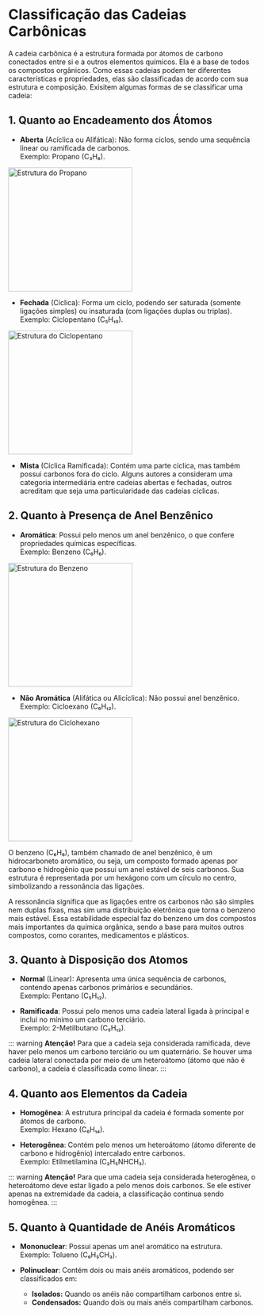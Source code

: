 # Classificação das Cadeias Carbônicas

A cadeia carbônica é a estrutura formada por átomos de carbono conectados entre si e a outros elementos químicos. Ela é a base de todos os compostos orgânicos. Como essas cadeias podem ter diferentes características e propriedades, elas são classificadas de acordo com sua estrutura e composição. Exisitem algumas formas de se classificar uma cadeia:

## **1. Quanto ao Encadeamento dos Átomos**

- **Aberta** (Acíclica ou Alifática): Não forma ciclos, sendo uma sequência linear ou ramificada de carbonos.  
  Exemplo: Propano (C₃H₈).

<img src="/images/cadeias-carbonicas/propano.png" alt="Estrutura do Propano" width="250" />

- **Fechada** (Cíclica): Forma um ciclo, podendo ser saturada (somente ligações simples) ou insaturada (com ligações duplas ou triplas).  
  Exemplo: Ciclopentano (C₅H₁₀).

<img src="/images/cadeias-carbonicas/ciclopentano.png" alt="Estrutura do Ciclopentano" width="250" />

- **Mista** (Cíclica Ramificada): Contém uma parte cíclica, mas também possui carbonos fora do ciclo. Alguns autores a consideram uma categoria intermediária entre cadeias abertas e fechadas, outros acreditam que seja uma particularidade das cadeias cíclicas.

## **2. Quanto à Presença de Anel Benzênico**

- **Aromática**: Possui pelo menos um anel benzênico, o que confere propriedades químicas específicas.  
  Exemplo: Benzeno (C₆H₆).

<img src="/images/cadeias-carbonicas/benzeno.png" alt="Estrutura do Benzeno" width="250" />

- **Não Aromática** (Alifática ou Alicíclica): Não possui anel benzênico.  
  Exemplo: Cicloexano (C₆H₁₂).

<img src="/images/cadeias-carbonicas/ciclohexano.png" alt="Estrutura do Ciclohexano" width="250" />

O benzeno (C₆H₆), também chamado de anel benzênico, é um hidrocarboneto aromático, ou seja, um composto formado apenas por carbono e hidrogênio que possui um anel estável de seis carbonos. Sua estrutura é representada por um hexágono com um círculo no centro, simbolizando a ressonância das ligações.

A ressonância significa que as ligações entre os carbonos não são simples nem duplas fixas, mas sim uma distribuição eletrônica que torna o benzeno mais estável. Essa estabilidade especial faz do benzeno um dos compostos mais importantes da química orgânica, sendo a base para muitos outros compostos, como corantes, medicamentos e plásticos.

## **3. Quanto à Disposição dos Atomos**

- **Normal** (Linear): Apresenta uma única sequência de carbonos, contendo apenas carbonos primários e secundários.  
  Exemplo: Pentano (C₅H₁₂).

- **Ramificada**: Possui pelo menos uma cadeia lateral ligada à principal e inclui no mínimo um carbono terciário.  
  Exemplo: 2-Metilbutano (C₅H₁₂).

::: warning **Atenção!** Para que a cadeia seja considerada ramificada, deve haver pelo menos um carbono terciário ou um quaternário. Se houver uma cadeia lateral conectada por meio de um heteroátomo (átomo que não é carbono), a cadeia é classificada como linear.
:::

## **4. Quanto aos Elementos da Cadeia**

- **Homogênea**: A estrutura principal da cadeia é formada somente por átomos de carbono.  
  Exemplo: Hexano (C₆H₁₄).

- **Heterogênea**: Contém pelo menos um heteroátomo (átomo diferente de carbono e hidrogênio) intercalado entre carbonos.  
  Exemplo: Etilmetilamina (C₂H₅NHCH₃).

::: warning **Atenção!** Para que uma cadeia seja considerada heterogênea, o heteroátomo deve estar ligado a pelo menos dois carbonos. Se ele estiver apenas na extremidade da cadeia, a classificação continua sendo homogênea.
:::

## **5. Quanto à Quantidade de Anéis Aromáticos**

- **Mononuclear**: Possui apenas um anel aromático na estrutura.  
  Exemplo: Tolueno (C₆H₅CH₃).

- **Polinuclear**: Contém dois ou mais anéis aromáticos, podendo ser classificados em:
  - **Isolados:** Quando os anéis não compartilham carbonos entre si.
  - **Condensados:** Quando dois ou mais anéis compartilham carbonos.
